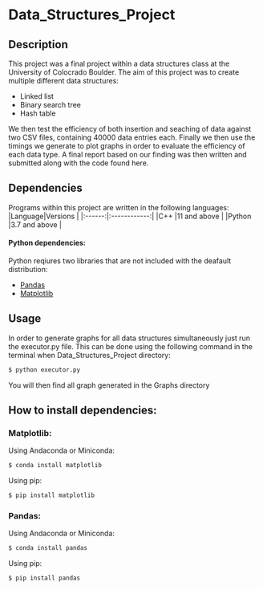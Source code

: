 # Data_Structures_Project

## Description
This project was a final project within a data structures class at the University of Colocrado Boulder.
The aim of this project was to create multiple different data structures:
* Linked list
* Binary search tree
* Hash table

We then test the efficiency of both insertion and seaching of data against two CSV files, containing 40000 data entries each. Finally we then use the timings we generate to plot graphs in order to evaluate the efficiency of each data type. A final report based on our finding was then written and submitted along with the code found here.
## Dependencies
Programs within this project are written in the following languages:
|Language|Versions      |
|:------:|:------------:|
|C++     |11 and above  |
|Python  |3.7 and above |

#### Python dependencies:
Python reqiures two libraries that are not included with the deafault distribution:
* [Pandas](https://pandas.pydata.org/pandas-docs/stable/index.html "Pandas' Webpage")
* [Matplotlib](https://matplotlib.org "Matplotlib's Webpage")

## Usage
In order to generate graphs for all data structures simultaneously just run the executor.py file.
This can be done using the following command in the terminal when Data_Structures_Project directory:
```bash
$ python executor.py
```
You will then find all graph generated in the Graphs directory

## How to install dependencies:
### Matplotlib:
Using Andaconda or Miniconda:
```bash
$ conda install matplotlib
```
Using pip:
```bash
$ pip install matplotlib
```

### Pandas:
Using Andaconda or Miniconda:
```bash
$ conda install pandas
```
Using pip:
```bash
$ pip install pandas
```

